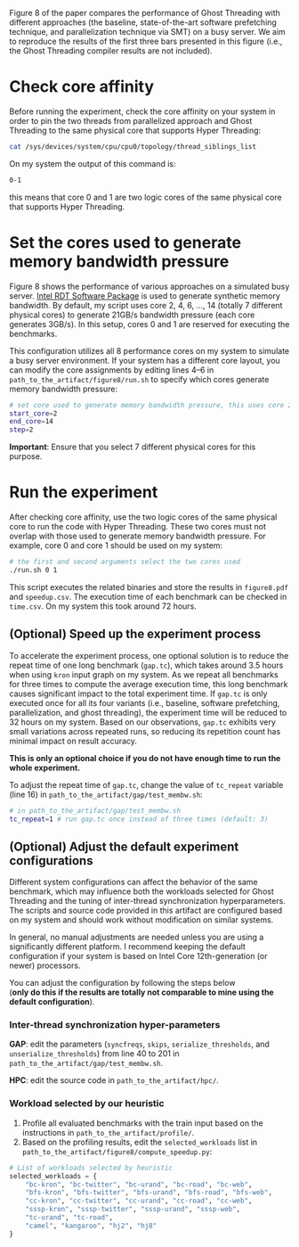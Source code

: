 Figure 8 of the paper compares the performance of Ghost Threading with different approaches 
(the baseline, state-of-the-art software prefetching technique, and parallelization technique via SMT) on a busy server. We aim to reproduce the results of the first three bars presented in this figure (i.e., the Ghost Threading compiler results are not included).

# Check core affinity
Before running the experiment, check the core affinity on your system in order to 
pin the two threads from parallelized approach and Ghost Threading to the same physical
core that supports Hyper Threading:
```sh
cat /sys/devices/system/cpu/cpu0/topology/thread_siblings_list
```
On my system the output of this command is:
```sh
0-1 
```
this means that core 0 and 1 are two logic cores of the same physical core that supports
Hyper Threading. 

# Set the cores used to generate memory bandwidth pressure
Figure 8 shows the performance of various approaches on a simulated busy server. 
[Intel RDT Software Package](https://github.com/intel/intel-cmt-cat) is used to generate
synthetic memory bandwidth. By default, my script uses core 2, 4, 6, ..., 14 (totally 7 
different physical cores) to generate 21GB/s bandwidth pressure (each core generates 
3GB/s). In this setup, cores 0 and 1 are reserved for executing the benchmarks. 

This configuration utilizes all 8 performance cores on my system to simulate a busy 
server environment. If your system has a different core layout, you can modify the 
core assignments by editing lines 4–6 in `path_to_the_artifact/figure8/run.sh` to specify 
which cores generate memory bandwidth pressure:
```sh
# set core used to generate memory bandwidth pressure, this uses core 2, 4, 6 ... 14 
start_core=2
end_core=14
step=2
```
**Important**: Ensure that you select 7 different physical cores for this purpose.

# Run the experiment
After checking core affinity, use the two logic cores of the same physical core to run 
the code with Hyper Threading. These two cores must not overlap with those used to generate 
memory bandwidth pressure. For example, core 0 and core 1 should be used on my system: 
```sh
# the first and second arguments select the two cores used 
./run.sh 0 1
```
This script executes the related binaries and store the results in `figure8.pdf` and `speedup.csv`. 
The execution time of each benchmark can be checked in `time.csv`. On my system this took around 72 hours. 

## (Optional) Speed up the experiment process
To accelerate the experiment process, one optional solution is to reduce the repeat time of 
one long benchmark (`gap.tc`), which takes around 3.5 hours when using `kron` input graph 
on my system. As we repeat all benchmarks for three times to compute the average execution time,
this long benchmark causes significant impact to the total experiment time. If `gap.tc` is only executed
once for all its four variants (i.e., baseline, software prefetching, parallelization, and ghost threading),
the experiment time will be reduced to 32 hours on my system. Based on our observations, `gap.tc` exhibits 
very small variations across repeated runs, so reducing its repetition count has minimal impact on result accuracy.

**This is only an optional choice if you do not have enough time to run the whole experiment.**

To adjust the repeat time of `gap.tc`, change the value of `tc_repeat` variable (line 16) in 
`path_to_the_artifact/gap/test_membw.sh`: 
```sh
# in path_to_the_artifact/gap/test_membw.sh
tc_repeat=1 # run gap.tc once instead of three times (default: 3)
```

## (Optional) Adjust the default experiment configurations
Different system configurations can affect the behavior of the same benchmark, which may 
influence both the workloads selected for Ghost Threading and the tuning of inter-thread 
synchronization hyperparameters. The scripts and source code provided in this artifact are 
configured based on my system and should work without modification on similar systems.

In general, no manual adjustments are needed unless you are using a significantly different 
platform. I recommend keeping the default configuration if your system is based on Intel Core 
12th-generation (or newer) processors.

You can adjust the configuration by following the steps below  
(**only do this if the results are totally not comparable to mine using the default configuration**).

### Inter-thread synchronization hyper-parameters
**GAP**: edit the parameters (`syncfreqs`, `skips`, `serialize_thresholds`, and `unserialize_thresholds`) 
from line 40 to 201 in `path_to_the_artifact/gap/test_membw.sh`. 

**HPC**: edit the source code in `path_to_the_artifact/hpc/`. 

### Workload selected by our heuristic
1. Profile all evaluated benchmarks with the train input based on the instructions in 
`path_to_the_artifact/profile/`. 
2. Based on the profiling results, edit the `selected_workloads` list in `path_to_the_artifact/figure8/compute_speedup.py`:
```python
# List of workloads selected by heuristic
selected_workloads = {
    "bc-kron", "bc-twitter", "bc-urand", "bc-road", "bc-web",
    "bfs-kron", "bfs-twitter", "bfs-urand", "bfs-road", "bfs-web",
    "cc-kron", "cc-twitter", "cc-urand", "cc-road", "cc-web",
    "sssp-kron", "sssp-twitter", "sssp-urand", "sssp-web",
    "tc-urand", "tc-road",
    "camel", "kangaroo", "hj2", "hj8"
}
```

